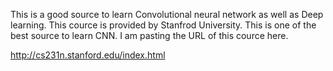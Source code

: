 This is a good source to learn Convolutional neural network as well as Deep learning. This cource is provided by Stanfrod University. This is one of the best source to learn CNN. I am pasting the URL of this cource here.

http://cs231n.stanford.edu/index.html
